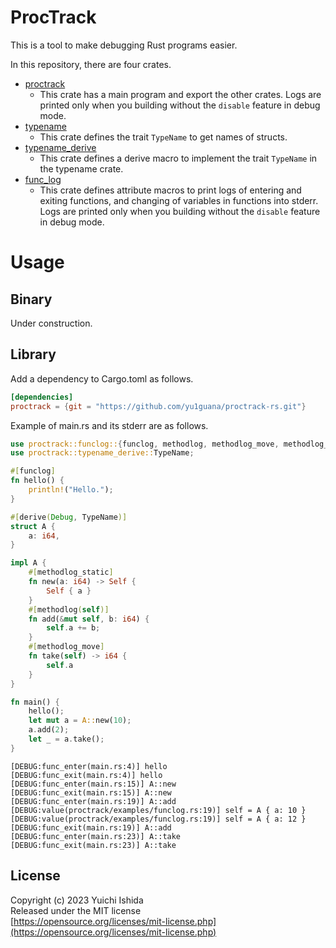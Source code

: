 # ProcTrack

This is a tool to make debugging Rust programs easier.

In this repository, there are four crates.

- [proctrack](proctrack)
  - This crate has a main program and export the other crates.
	  Logs are printed only when you building without the `disable` feature in debug mode.
- [typename](typename)
	- This crate defines the trait `TypeName` to get names of structs.
- [typename\_derive](typename_derive)
	- This crate defines a derive macro to implement the trait `TypeName` in the typename crate.
- [func\_log](funclog)
	- This crate defines attribute macros to print logs of entering and exiting functions, and changing of variables in functions into stderr.
	  Logs are printed only when you building without the `disable` feature in debug mode.

# Usage

## Binary

Under construction.

## Library

Add a dependency to Cargo.toml as follows.

```toml
[dependencies]
proctrack = {git = "https://github.com/yu1guana/proctrack-rs.git"}
```

Example of main.rs and its stderr are as follows.

```rust
use proctrack::funclog::{funclog, methodlog, methodlog_move, methodlog_static};
use proctrack::typename_derive::TypeName;

#[funclog]
fn hello() {
    println!("Hello.");
}

#[derive(Debug, TypeName)]
struct A {
    a: i64,
}

impl A {
    #[methodlog_static]
    fn new(a: i64) -> Self {
        Self { a }
    }
    #[methodlog(self)]
    fn add(&mut self, b: i64) {
        self.a += b;
    }
    #[methodlog_move]
    fn take(self) -> i64 {
        self.a
    }
}

fn main() {
    hello();
    let mut a = A::new(10);
    a.add(2);
    let _ = a.take();
}
```

```text
[DEBUG:func_enter(main.rs:4)] hello
[DEBUG:func_exit(main.rs:4)] hello
[DEBUG:func_enter(main.rs:15)] A::new
[DEBUG:func_exit(main.rs:15)] A::new
[DEBUG:func_enter(main.rs:19)] A::add
[DEBUG:value(proctrack/examples/funclog.rs:19)] self = A { a: 10 }
[DEBUG:value(proctrack/examples/funclog.rs:19)] self = A { a: 12 }
[DEBUG:func_exit(main.rs:19)] A::add
[DEBUG:func_enter(main.rs:23)] A::take
[DEBUG:func_exit(main.rs:23)] A::take
```

## License

Copyright (c) 2023 Yuichi Ishida  
Released under the MIT license  
[https://opensource.org/licenses/mit-license.php](https://opensource.org/licenses/mit-license.php)
